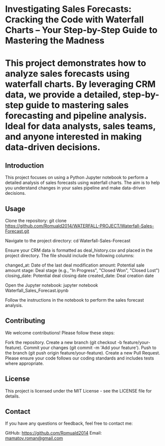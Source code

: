 # Investigating Sales Forecasts: Cracking the Code with Waterfall Charts – Your Step-by-Step Guide to Mastering the Madness
# This project demonstrates how to analyze sales forecasts using waterfall charts. By leveraging CRM data, we provide a detailed, step-by-step guide to mastering sales forecasting and pipeline analysis. Ideal for data analysts, sales teams, and anyone interested in making data-driven decisions.

## Introduction
This project focuses on using a Python Jupyter notebook to perform a detailed analysis of sales forecasts using waterfall charts. The aim is to help you understand changes in your sales pipeline and make data-driven decisions.

## Usage
Clone the repository:
git clone https://github.com/Romuald2014/WATERFALL-PROJECT/Waterfall-Sales-Forecast.git

Navigate to the project directory:
cd Waterfall-Sales-Forecast

Ensure your CRM data is formatted as deal_history.csv and placed in the project directory. The file should include the following columns:

changed_at: Date of the last deal modification
amount: Potential sale amount
stage: Deal stage (e.g., "In Progress", "Closed Won", "Closed Lost")
closing_date: Potential deal closing date
created_date: Deal creation date

Open the Jupyter notebook:
jupyter notebook Waterfall_Sales_Forecast.ipynb

Follow the instructions in the notebook to perform the sales forecast analysis.

## Contributing
We welcome contributions! Please follow these steps:

Fork the repository.
Create a new branch (git checkout -b feature/your-feature).
Commit your changes (git commit -m 'Add your feature').
Push to the branch (git push origin feature/your-feature).
Create a new Pull Request.
Please ensure your code follows our coding standards and includes tests where appropriate.

## License
This project is licensed under the MIT License - see the LICENSE file for details.

## Contact
If you have any questions or feedback, feel free to contact me:

GitHub: https://github.com/Romuald2014
Email: mamatov.roman@gmail.com
